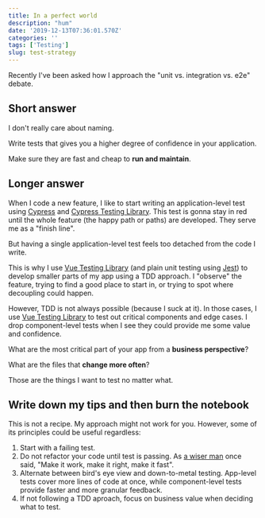 ```yaml
---
title: In a perfect world
description: "hum"
date: '2019-12-13T07:36:01.570Z'
categories: ''
tags: ['Testing']
slug: test-strategy
---
```


Recently I've been asked how I approach the "unit vs. integration vs. e2e" debate.

## Short answer

I don't really care about naming.

Write tests that gives you a higher degree of confidence in your application.

Make sure they are fast and cheap to **run and maintain**.

## Longer answer

When I code a new feature, I like to start writing an application-level test using [Cypress](https://www.cypress.io/) and [Cypress Testing Library](https://github.com/testing-library/cypress-testing-library). This test is gonna stay in red until the whole feature (the happy path or paths) are developed. They serve me as a "finish line".

But having a single application-level test feels too detached from the code I write.

This is why I use [Vue Testing Library](https://github.com/testing-library/vue-testing-library) (and plain unit testing using [Jest](https://jestjs.io/)) to develop smaller parts of my app using a TDD approach. I "observe" the feature, trying to find a good place to start in, or trying to spot where decoupling could happen.

However, TDD is not always possible (because I suck at it). In those cases, I use [Vue Testing Library](https://github.com/testing-library/vue-testing-library) to test out critical components and edge cases. I drop component-level tests when I see they could provide me some value and confidence. 

What are the most critical part of your app from a **business perspective**?

What are the files that **change more often**?

Those are the things I want to test no matter what.

## Write down my tips and then burn the notebook
This is not a recipe. My approach might not work for you. However, some of its principles could be useful regardless:

1. Start with a failing test.
2. Do not refactor your code until test is passing. As [a wiser man](https://www.kentbeck.com/) once said, "Make it work, make it right, make it fast".
3. Alternate between bird's eye view and down-to-metal testing. App-level tests cover more lines of code at once, while component-level tests provide faster and more granular feedback.
4. If not following a TDD aproach, focus on business value when deciding what to test.
